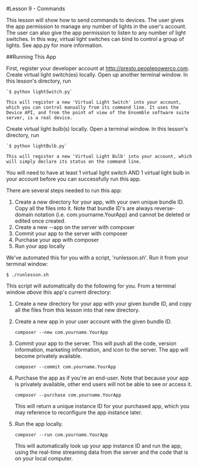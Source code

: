 #Lesson 9 - Commands

This lesson will show how to send commands to devices. The user gives the app permission to manage any number of lights in the user's account. The user can also give the app permission to listen to any number of light switches. In this way, virtual light switches can bind to control a group of lights. See app.py for more information.

##Running This App

First, register your developer account at http://presto.peoplepowerco.com.
  Create virtual light switch(es) locally.
    Open up another terminal window. In this lesson's directory, run

    `$ python lightSwitch.py`
              
    This will register a new 'Virtual Light Switch' into your account, which you can control manually from its command line. It uses the Device API, and from the point of view of the Ensemble software suite server, is a real device.
    
  Create virtual light bulb(s) locally.
    Open a terminal window. In this lesson's directory, run

    `$ python lightBulb.py`
    
    This will register a new 'Virtual Light Bulb' into your account, which will simply declare its status on the command line.

   You will need to have at least 1 virtual light switch AND 1 virtual light bulb in your account before you can successfully run this app.


There are several steps needed to run this app:
   1. Create a new directory for your app, with your own unique bundle ID. Copy all the files into it.
      Note that bundle ID's are always reverse-domain notation (i.e. com.yourname.YourApp) and cannot
      be deleted or edited once created.
   2. Create a new --app on the server with composer
   3. Commit your app to the server with composer
   4. Purchase your app with composer
   5. Run your app locally

We've automated this for you with a script, 'runlesson.sh'. Run it from your terminal window:

  `$ ./runlesson.sh`

This script will automatically do the following for you. From a terminal window *above* this app's current directory:

1. Create a new directory for your app with your given bundle ID, and copy all the files from this lesson into that new directory.

2. Create a new app in your user account with the given bundle ID.
   
   `composer --new com.yourname.YourApp`

3. Commit your app to the server. This will push all the code, version information, marketing information, and icon to the server. The app will become privately available.

    `composer --commit com.yourname.YourApp`

4. Purchase the app as if you're an end-user. Note that because your app is privately available, other end users will not be able to see or access it.

    `composer --purchase com.yourname.YourApp`

   This will return a unique instance ID for your purchased app, which you may reference to reconfigure the app instance later.
   
5. Run the app locally.
   
    `composer --run com.yourname.YourApp`
   
   This will automatically look up your app instance ID and run the app, using the real-time streaming data from the server and the code that is on your local computer.
